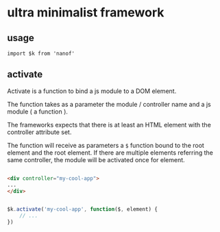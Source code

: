 # ultra minimalist framework

## usage

```
import $k from 'nanof'
```

## activate

Activate is a function to bind a js module to a DOM element.

The function takes as a parameter the module / controller name and a js module ( a function ).

The frameworks expects that there is at least an HTML element with the controller attribute set.

The function will receive as parameters a `$` function bound to the root element and the root element.
If there are multiple elements referring the same controller, the module will be activated once for element.


```html

<div controller="my-cool-app">
...
</div>

```

```javascript

$k.activate('my-cool-app', function($, element) {
    // ...
})

```